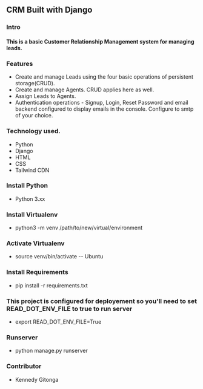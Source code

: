 ## CRM Built with Django
### Intro ##
#### This is a basic Customer Relationship Management system for managing leads.  ####

### Features ###
* Create and manage Leads using the four basic operations of persistent storage(CRUD).
* Create and manage Agents. CRUD applies here as well. 
* Assign Leads to Agents.
* Authentication operations - Signup, Login, Reset Password and email backend configured to display emails in the console. Configure to smtp of your choice.

### Technology used. ###
* Python
* Django 
* HTML 
* CSS 
* Tailwind CDN

### Install Python ###
* Python 3.xx
### Install Virtualenv ###
* python3 -m venv /path/to/new/virtual/environment
### Activate Virtualenv ###
* source venv/bin/activate -- Ubuntu
### Install Requirements ###
* pip install -r requirements.txt 
### This project is configured for deployement so you'll need to set READ_DOT_ENV_FILE to true to run server ###
* export READ_DOT_ENV_FILE=True
### Runserver ###
* python manage.py runserver
### Contributor
* Kennedy Gitonga